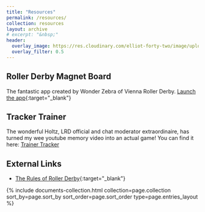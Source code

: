 ```yaml
---
title: "Resources"
permalink: /resources/
collection: resources
layout: archive
# excerpt: "&nbsp;"
header:
  overlay_image: https://res.cloudinary.com/elliot-forty-two/image/upload/f_auto,q_auto,c_scale,w_1280/v1589199062/P4150128_oxeaat.jpg
  overlay_filter: 0.5
---
```

## Roller Derby Magnet Board
The fantastic app created by Wonder Zebra of Vienna Roller Derby.
[Launch the app](/resources/magnet-board){:target="_blank"}

## Tracker Trainer
The wonderful Holtz, LRD official and chat moderator extraordinaire, has turned my wee youtube memory video into an actual game! You can find it here: [Trainer Tracker](/resources/tracker-trainer)

## External Links
* [The Rules of Roller Derby](http://rules.wftda.com){:target="_blank"}
<!-- * [Penalty quick reference](penalty-quick-reference) -->
<!-- * [WFTDA officiating cues, codes and signals](officiating-cues-codes-signals) -->

<div class="entries-{{ page.entries_layout }}">
  {% include documents-collection.html collection=page.collection sort_by=page.sort_by sort_order=page.sort_order type=page.entries_layout %}
</div>
